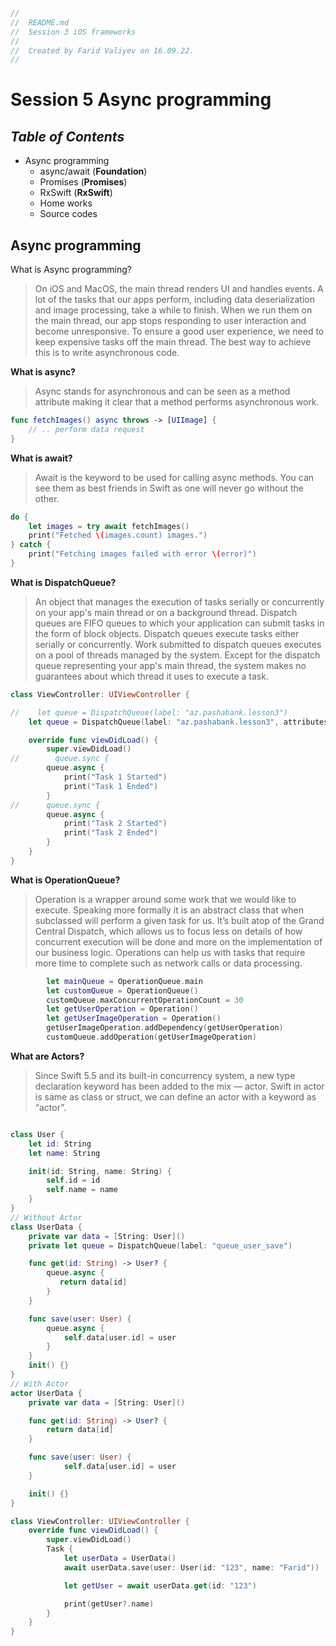 ```swift
//
//  README.md
//  Session 3 iOS frameworks 
//
//  Created by Farid Valiyev on 16.09.22.
//
```

# Session 5 Async programming 

## _Table of Contents_
- Async programming
    - async/await (__Foundation__)
    - Promises (__Promises__)
    - RxSwift (__RxSwift__)
    - Home works
    - Source codes
    
## Async programming
What is Async programming?
> On iOS and MacOS, the main thread renders UI and handles events. A lot of the tasks that our apps perform, including data deserialization and image processing, take a while to finish. When we run them on the main thread, our app stops responding to user interaction and become unresponsive. To ensure a good user experience, we need to keep expensive tasks off the main thread. The best way to achieve this is to write asynchronous code. 

__What is async?__
> Async stands for asynchronous and can be seen as a method attribute making it clear that a method performs asynchronous work.
```swift
func fetchImages() async throws -> [UIImage] {
    // .. perform data request
}
```

__What is await?__
> Await is the keyword to be used for calling async methods. You can see them as best friends in Swift as one will never go without the other.  
```swift
do {
    let images = try await fetchImages()
    print("Fetched \(images.count) images.")
} catch {
    print("Fetching images failed with error \(error)")
}
```
__What is DispatchQueue?__
> An object that manages the execution of tasks serially or concurrently on your app's main thread or on a background thread.
Dispatch queues are FIFO queues to which your application can submit tasks in the form of block objects. Dispatch queues execute tasks either serially or concurrently. Work submitted to dispatch queues executes on a pool of threads managed by the system. Except for the dispatch queue representing your app's main thread, the system makes no guarantees about which thread it uses to execute a task.
```swift
class ViewController: UIViewController {

//    let queue = DispatchQueue(label: "az.pashabank.lesson3")
    let queue = DispatchQueue(label: "az.pashabank.lesson3", attributes: .concurrent)

    override func viewDidLoad() {
        super.viewDidLoad()
//        queue.sync {
        queue.async {
            print("Task 1 Started")
            print("Task 1 Ended")
        }
//      queue.sync {
        queue.async {
            print("Task 2 Started")
            print("Task 2 Ended")
        }
    }
}
```
__What is OperationQueue?__
> Operation is a wrapper around some work that we would like to execute. Speaking more formally it is an abstract class that when subclassed will perform a given task for us. It’s built atop of the Grand Central Dispatch, which allows us to focus less on details of how concurrent execution will be done and more on the implementation of our business logic. Operations can help us with tasks that require more time to complete such as network calls or data processing.
```swift
        let mainQueue = OperationQueue.main
        let customQueue = OperationQueue()
        customQueue.maxConcurrentOperationCount = 30
        let getUserOperation = Operation()
        let getUserImageOperation = Operation()
        getUserImageOperation.addDependency(getUserOperation)
        customQueue.addOperation(getUserImageOperation)
```
__What are Actors?__
> Since Swift 5.5 and its built-in concurrency system, a new type declaration keyword has been added to the mix — actor. Swift in actor is same as class or struct, we can define an actor with a keyword as “actor”.
```swift

class User {
    let id: String
    let name: String

    init(id: String, name: String) {
        self.id = id
        self.name = name
    }
}
// Without Actor
class UserData {
    private var data = [String: User]()
    private let queue = DispatchQueue(label: "queue_user_save")

    func get(id: String) -> User? {
        queue.async {
           return data[id]
        }
    }

    func save(user: User) {
        queue.async {
            self.data[user.id] = user
        }
    }
    init() {}
}
// With Actor
actor UserData {
    private var data = [String: User]()

    func get(id: String) -> User? {
        return data[id]
    }

    func save(user: User) {
            self.data[user.id] = user
    }

    init() {}
}

class ViewController: UIViewController {
    override func viewDidLoad() {
        super.viewDidLoad()
        Task {
            let userData = UserData()
            await userData.save(user: User(id: "123", name: "Farid"))

            let getUser = await userData.get(id: "123")

            print(getUser?.name)
        }
    }
}
```
